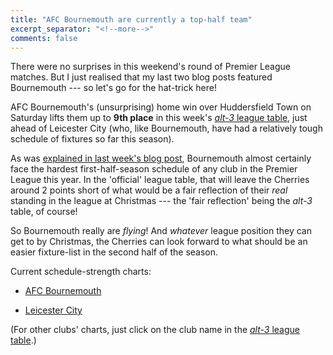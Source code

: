 ```yaml
---
title: "AFC Bournemouth are currently a top-half team"
excerpt_separator: "<!--more-->"
comments: false
---
```


There were no surprises in this weekend's round of Premier League matches.
But I just realised that my last two blog posts featured Bournemouth --- 
so let's go for the hat-trick here!

AFC Bournemouth's (unsurprising) home win over Huddersfield Town on Saturday lifts 
them up to 
**9th place** in this week's [*alt-3* league table](/leagues/england-premier-league),
just ahead of Leicester City (who, like Bournemouth, have had a relatively tough 
schedule of fixtures so far this season). 

As was
[explained in last week's blog post](/2017/11/10/grueltide), Bournemouth
almost certainly face the hardest first-half-season schedule of any club in 
the Premier League this year. In the 'official' league table, 
that will leave the Cherries around 2 points short of what would be a fair reflection
of their *real* standing in the league at Christmas --- 
the 'fair reflection' being the *alt-3* table, of course! 

So Bournemouth really are *flying*! And *whatever* league position they can get to by Christmas, the Cherries can look forward to what should be an easier fixture-list in the second half of the season.

Current schedule-strength charts:

- [AFC Bournemouth](/leagues/england-premier-league/schedule-strength-Bou)

- [Leicester City](/leagues/england-premier-league/schedule-strength-Lei)

(For other clubs' charts, just click on the club name in the 
[*alt-3* league table](/leagues/england-premier-league).)














